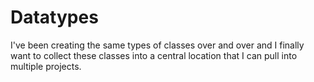 # Datatypes

I've been creating the same types of classes over and over and I finally want to collect these classes into a central location that I can pull into multiple projects.



